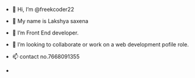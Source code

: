 - 👋 Hi, I’m @freekcoder22
- 👀 My name is Lakshya saxena 
- 🌱 I’m Front End developer.
- 💞️ I’m looking to collaborate or work on a web development pofile role.
- 📫 contact no.7668091355

- 

<!---
freekcoder22/freekcoder22 is a ✨ special ✨ repository because its `README.md` (this file) appears on your GitHub profile.
You can click the Preview link to take a look at your changes.
--->
